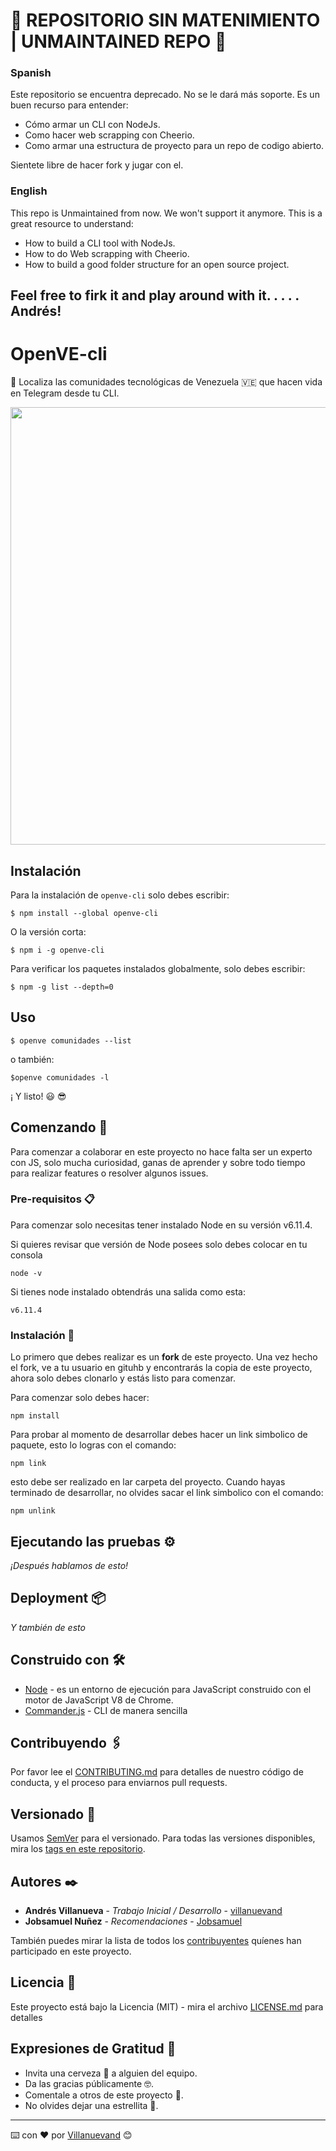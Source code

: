 # 🚨 REPOSITORIO SIN MATENIMIENTO | UNMAINTAINED REPO 🚨

### Spanish
Este repositorio se encuentra deprecado. No se le dará más soporte. 
Es un buen recurso para entender: 

- Cómo armar un CLI con NodeJs.
- Como hacer web scrapping con Cheerio.
- Como armar una estructura de proyecto para un repo de codigo abierto. 

Sientete libre de hacer fork y jugar con el. 

### English

This repo is Unmaintained from now. We won't support it anymore.
This is a great resource to understand: 

- How to build a CLI tool with NodeJs.
- How to do Web scrapping with Cheerio.
- How to build a good folder structure for an open source project.

Feel free to firk it and play around with it.
.
.
.
.
Andrés!
--- 
# OpenVE-cli 
📡 Localiza las comunidades tecnológicas de Venezuela 🇻🇪 que hacen vida en Telegram desde tu CLI.

<img src="http://drive.google.com/uc?export=download&id=1LGkKr_u1SCa4B5b2naRKRV4WApvge67i" width="700">

## Instalación

Para la instalación de `openve-cli` solo debes escribir: 

```
$ npm install --global openve-cli
```
O la versión corta: 

```
$ npm i -g openve-cli
```

Para verificar los paquetes instalados globalmente, solo debes escribir: 

```
$ npm -g list --depth=0
```

## Uso 

```
$ openve comunidades --list
```

o también: 

```
$openve comunidades -l 
```

¡ Y listo! 😃 😎

## Comenzando 🚀

Para comenzar a colaborar en este proyecto no hace falta ser un experto con JS, solo mucha curiosidad, ganas de aprender y sobre todo tiempo para realizar features o resolver algunos issues. 

### Pre-requisitos 📋

Para comenzar solo necesitas tener instalado Node en su versión v6.11.4. 

Si quieres revisar que versión de Node posees solo debes colocar en tu consola

```
node -v
```

Si tienes node instalado obtendrás una salida como esta: 

```
v6.11.4
```

### Instalación 🔧

Lo primero que debes realizar es un **fork** de este proyecto. Una vez hecho el fork, ve a tu usuario en gituhb y encontrarás la copia de este proyecto, ahora solo debes clonarlo y estás listo para comenzar. 

Para comenzar solo debes hacer: 

```
npm install 
```

Para probar al momento de desarrollar debes hacer un link simbolico de paquete, esto lo logras con el comando:

```
npm link 
```

esto debe ser realizado en lar carpeta del proyecto. Cuando hayas terminado de desarrollar, no olvides sacar el link simbolico con el comando:

```
npm unlink
```

## Ejecutando las pruebas ⚙️

_¡Después hablamos de esto!_


## Deployment 📦

_Y también de esto_

## Construido con 🛠️

* [Node](https://nodejs.org/es/) - es un entorno de ejecución para JavaScript construido con el motor de JavaScript V8 de Chrome.
* [Commander.js](https://github.com/tj/commander.js) - CLI de manera sencilla

## Contribuyendo 🖇️

Por favor lee el [CONTRIBUTING.md](https://github.com/Villanuevand/openve-cli/blob/develop/.github/CONTRIBUTING.md) para detalles de nuestro código de conducta, y el proceso para enviarnos pull requests.

## Versionado 📌

Usamos [SemVer](http://semver.org/) para el versionado. Para todas las versiones disponibles, mira los [tags en este repositorio](https://github.com/Villanuevand/openve-cli/tags).

## Autores ✒️

* **Andrés Villanueva** - *Trabajo Inicial / Desarrollo* - [villanuevand](https://github.com/villanuevand)
* **Jobsamuel Nuñez** - *Recomendaciones* - [Jobsamuel](https://github.com/jobsamuel)

También puedes mirar la lista de todos los [contribuyentes](https://github.com/villanuevand/openve-cli/contributors.md) quíenes han participado en este proyecto. 

## Licencia 📄

Este proyecto está bajo la Licencia (MIT) - mira el archivo [LICENSE.md](LICENSE.md) para detalles

## Expresiones de Gratitud 🎁

* Invita una cerveza 🍺 a alguien del equipo. 
* Da las gracias públicamente 🤓.
* Comentale a otros de este proyecto 📢.
* No olvides dejar una estrellita 🌟.



---
⌨️ con ❤️ por [Villanuevand](https://github.com/Villanuevand) 😊
